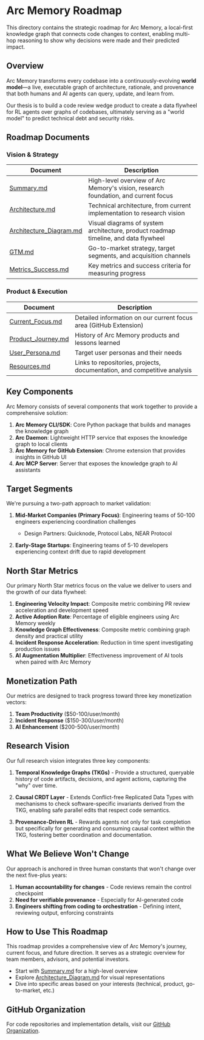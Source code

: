 # Arc Memory Roadmap

This directory contains the strategic roadmap for Arc Memory, a local-first knowledge graph that connects code changes to context, enabling multi-hop reasoning to show why decisions were made and their predicted impact.

## Overview

Arc Memory transforms every codebase into a continuously-evolving **world model**—a live, executable graph of architecture, rationale, and provenance that both humans and AI agents can query, update, and learn from.

Our thesis is to build a code review wedge product to create a data flywheel for RL agents over graphs of codebases, ultimately serving as a "world model" to predict technical debt and security risks.

## Roadmap Documents

### Vision & Strategy

| Document | Description |
|----------|-------------|
| [Summary.md](./Summary.md) | High-level overview of Arc Memory's vision, research foundation, and current focus |
| [Architecture.md](./Architecture.md) | Technical architecture, from current implementation to research vision |
| [Architecture_Diagram.md](./Architecture_Diagram.md) | Visual diagrams of system architecture, product roadmap timeline, and data flywheel |
| [GTM.md](./GTM.md) | Go-to-market strategy, target segments, and acquisition channels |
| [Metrics_Success.md](./Metrics_Success.md) | Key metrics and success criteria for measuring progress |

### Product & Execution

| Document | Description |
|----------|-------------|
| [Current_Focus.md](./Current_Focus.md) | Detailed information on our current focus area (GitHub Extension) |
| [Product_Journey.md](./Product_Journey.md) | History of Arc Memory products and lessons learned |
| [User_Persona.md](./User_Persona.md) | Target user personas and their needs |
| [Resources.md](./Resources.md) | Links to repositories, projects, documentation, and competitive analysis |

## Key Components

Arc Memory consists of several components that work together to provide a comprehensive solution:

1. **Arc Memory CLI/SDK**: Core Python package that builds and manages the knowledge graph
2. **Arc Daemon**: Lightweight HTTP service that exposes the knowledge graph to local clients
3. **Arc Memory for GitHub Extension**: Chrome extension that provides insights in GitHub UI
4. **Arc MCP Server**: Server that exposes the knowledge graph to AI assistants

## Target Segments

We're pursuing a two-path approach to market validation:

1. **Mid-Market Companies (Primary Focus)**: Engineering teams of 50-100 engineers experiencing coordination challenges
   - Design Partners: Quicknode, Protocol Labs, NEAR Protocol

2. **Early-Stage Startups**: Engineering teams of 5-10 developers experiencing context drift due to rapid development

## North Star Metrics

Our primary North Star metrics focus on the value we deliver to users and the growth of our data flywheel:

1. **Engineering Velocity Impact**: Composite metric combining PR review acceleration and development speed
2. **Active Adoption Rate**: Percentage of eligible engineers using Arc Memory weekly
3. **Knowledge Graph Effectiveness**: Composite metric combining graph density and practical utility
4. **Incident Response Acceleration**: Reduction in time spent investigating production issues
5. **AI Augmentation Multiplier**: Effectiveness improvement of AI tools when paired with Arc Memory

## Monetization Path

Our metrics are designed to track progress toward three key monetization vectors:

1. **Team Productivity** ($50-100/user/month)
2. **Incident Response** ($150-300/user/month)
3. **AI Enhancement** ($200-500/user/month)

## Research Vision

Our full research vision integrates three key components:

1. **Temporal Knowledge Graphs (TKGs)** - Provide a structured, queryable history of code artifacts, decisions, and agent actions, capturing the "why" over time.

2. **Causal CRDT Layer** - Extends Conflict-free Replicated Data Types with mechanisms to check software-specific invariants derived from the TKG, enabling safe parallel edits that respect code semantics.

3. **Provenance-Driven RL** - Rewards agents not only for task completion but specifically for generating and consuming causal context within the TKG, fostering better coordination and documentation.

## What We Believe Won't Change

Our approach is anchored in three human constants that won't change over the next five-plus years:

1. **Human accountability for changes** - Code reviews remain the control checkpoint
2. **Need for verifiable provenance** - Especially for AI-generated code
3. **Engineers shifting from coding to orchestration** - Defining intent, reviewing output, enforcing constraints

## How to Use This Roadmap

This roadmap provides a comprehensive view of Arc Memory's journey, current focus, and future direction. It serves as a strategic overview for team members, advisors, and potential investors.

- Start with [Summary.md](./Summary.md) for a high-level overview
- Explore [Architecture_Diagram.md](./Architecture_Diagram.md) for visual representations
- Dive into specific areas based on your interests (technical, product, go-to-market, etc.)

## GitHub Organization

For code repositories and implementation details, visit our [GitHub Organization](https://github.com/Arc-Computer).
